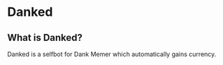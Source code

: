 # Danked

## What is Danked?

Danked is a selfbot for Dank Memer which automatically gains currency. 
